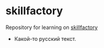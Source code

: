 # skillfactory
Repository for learning on [skillfactory](https://lms.skillfactory.ru)

* Какой-то русский текст.
